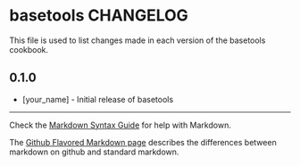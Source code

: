 basetools CHANGELOG
===================

This file is used to list changes made in each version of the basetools cookbook.

0.1.0
-----
- [your_name] - Initial release of basetools

- - -
Check the [Markdown Syntax Guide](http://daringfireball.net/projects/markdown/syntax) for help with Markdown.

The [Github Flavored Markdown page](http://github.github.com/github-flavored-markdown/) describes the differences between markdown on github and standard markdown.
